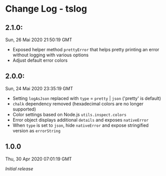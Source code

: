 # Change Log - tslog

## 2.1.0: 
Sun, 26 Mai 2020 21:50:19 GMT
- Exposed helper method `prettyError` that helps pretty printing an error without logging with various options 
- Adjust default error colors

## 2.0.0: 
Sun, 24 Mai 2020 23:35:19 GMT
- Setting `logAsJson` replaced with `type` = `pretty` | `json` ('pretty' is default)
- `chalk` dependency removed (hexadecimal colors are no longer supported)
- Color settings based on Node.js `utils.inspect.colors` 
- Error object displays additional `details` and exposes `nativeError`
- When `type` is set to `json`, hide `nativeError` and expose stringified version as `errorString`

## 1.0.0
Thu, 30 Apr 2020 07:01:19 GMT

*Initial release*

